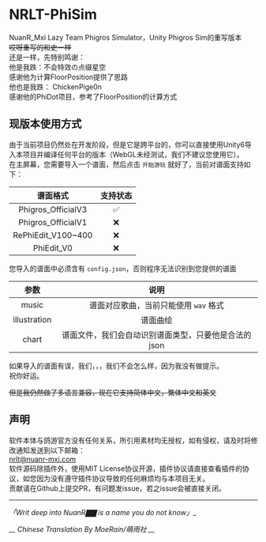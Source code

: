 # NRLT-PhiSim
NuanR_Mxi Lazy Team Phigros Simulator，Unity Phigros Sim的重写版本  
~~哎呀重写的和史一样~~  
还是一样，先特别鸣谢：  
他是我跌：不会特效の点缀星空  
感谢他为计算FloorPosition提供了思路  
他也是我跌： ChickenPige0n   
感谢他的PhiDot项目，参考了FloorPosition的计算方式   
## 现版本使用方式  
由于当前项目仍然处在开发阶段，但是它是跨平台的，你可以直接使用Unity6导入本项目并编译任何平台的版本（WebGL未经测试，我们不建议您使用它）。  
在主屏幕，您需要导入一个谱面，然后点击 `开始游玩` 就好了，当前对谱面支持如下：

|        谱面格式        | 支持状态 |
|:------------------:|:----:|
| Phigros_OfficialV3 |  ✅   |
| Phigros_OfficialV1 |  ❌   |
| RePhiEdit_V100~400 |  ❌   |
|    PhiEdit_V0      |  ❌   |

您导入的谱面中必须含有 `config.json`，否则程序无法识别到您提供的谱面  

|      参数      |              说明              |
|:------------:|:----------------------------:|
|    music     |    谱面对应歌曲，当前只能使用 `wav` 格式    |
| illustration |             谱面曲绘             |
|    chart     | 谱面文件，我们会自动识别谱面类型，只要他是合法的json |

如果导入的谱面有误，我们，，，我们不会怎么样，因为我没有做提示。  
祝你好运。

~~但是我仍然做了多语言兼容，现在它支持简体中文，繁体中文和英文~~

## 声明
软件本体与鸽游官方没有任何关系，所引用素材均无授权，如有侵权，请及时将修改通知发送到以下邮箱：  
nrlt@nuanr-mxi.com  
软件源码除插件外，使用MIT License协议开源，插件协议请直接查看插件的协议，如您因为没有遵守插件协议导致的任何麻烦均与本项目无关。  
贡献请在Github上提交PR，有问题发issue，若之issue会被直接关闭。


---
__「Writ deep into NuanR_▇▇ is a name you do not know」__

*__ Chinese Translation By MoeRain/萌雨社 __*
